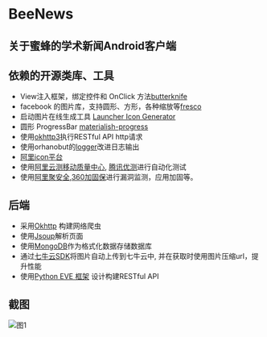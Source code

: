 # BeeNews

## 关于蜜蜂的学术新闻Android客户端

## 依赖的开源类库、工具

 - View注入框架，绑定控件和 OnClick 方法[butterknife](https://github.com/JakeWharton/butterknife)
 - facebook 的图片库，支持圆形、方形，各种缩放等[fresco](https://github.com/facebook/fresco)
 - 启动图片在线生成工具 [Launcher Icon Generator](https://romannurik.github.io/AndroidAssetStudio/icons-launcher.html)
 - 圆形 ProgressBar [materialish-progress](https://github.com/pnikosis/materialish-progress)
 - 使用[okhttp3](https://github.com/square/okhttp)执行RESTful API http请求
 - 使用orhanobut的[logger](https://github.com/orhanobut/logger)改进日志输出
 - [阿里icon平台](http://www.iconfont.cn/)
 - 使用[阿里云测移动质量中心](https://mqc.aliyun.com/), [腾讯优测](http://utest.qq.com/)进行自动化测试
 - 使用[阿里聚安全](http://jaq.alibaba.com/),[360加固保](http://jiagu.360.cn/)进行漏洞监测，应用加固等。


## 后端
  - 采用[Okhttp](https://github.com/square/okhttp/) 构建网络爬虫
  - 使用[Jsoup](https://github.com/jhy/jsoup/)解析页面
  - 使用[MongoDB](https://github.com/mongodb/mongo-java-driver)作为格式化数据存储数据库
  - 通过[七牛云SDK](https://github.com/qiniu/java-sdk)将图片自动上传到七牛云中, 并在获取时使用图片压缩url，提升性能
  - 使用[Python EVE 框架](https://github.com/nicolaiarocci/eve) 设计构建RESTful API

## 截图

![图1](http://7xriwb.com1.z0.glb.clouddn.com/device-2016-08-01-010028.png?imageMogr2/thumbnail/500x/strip)
